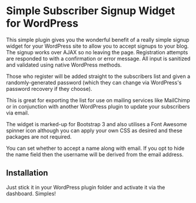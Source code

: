 # Simple Subscriber Signup Widget for WordPress

This simple plugin gives you the wonderful benefit of a really simple signup widget for your WordPress site to allow you to accept signups to your blog. The signup works over AJAX so no leaving the page. Registration attempts are responded to with a confirmation or error message. All input is sanitized and validated using native WordPress methods.

Those who register will be added straight to the subscribers list and given a randomly-generated password (which they can change via WordPress's password recovery if they choose).

This is great for exporting the list for use on mailing services like MailChimp or in conjunction with another WordPress plugin to update your subscribers via email.

The widget is marked-up for Bootstrap 3 and also utilises a Font Awesome spinner icon although you can apply your own CSS as desired and these packages are not required.

You can set whether to accept a name along with email. If you opt to hide the name field then the username will be derived from the email address.

## Installation

Just stick it in your WordPress plugin folder and activate it via the dashboard. Simples!